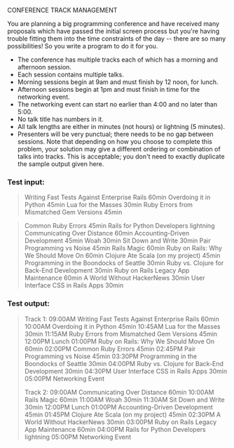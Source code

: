 CONFERENCE TRACK MANAGEMENT

You are planning a big programming conference and have received many proposals which
have passed the initial screen process but you're having trouble fitting them into the time
constraints of the day -- there are so many possibilities! So you write a program to do it for
you.
* The conference has multiple tracks each of which has a morning and afternoon session.
* Each session contains multiple talks.
* Morning sessions begin at 9am and must finish by 12 noon, for lunch.
* Afternoon sessions begin at 1pm and must finish in time for the networking event.
* The networking event can start no earlier than 4:00 and no later than 5:00.
* No talk title has numbers in it.
* All talk lengths are either in minutes (not hours) or lightning (5 minutes).
* Presenters will be very punctual; there needs to be no gap between sessions.
Note that depending on how you choose to complete this problem, your solution may give a
different ordering or combination of talks into tracks. This is acceptable; you don't need to
exactly duplicate the sample output given here.
### Test input:
> Writing Fast Tests Against Enterprise Rails 60min
> Overdoing it in Python 45min
> Lua for the Masses 30min
> Ruby Errors from Mismatched Gem Versions 45min

> Common Ruby Errors 45min
> Rails for Python Developers lightning
> Communicating Over Distance 60min
> Accounting-Driven Development 45min
> Woah 30min
> Sit Down and Write 30min
> Pair Programming vs Noise 45min
> Rails Magic 60min
> Ruby on Rails: Why We Should Move On 60min
> Clojure Ate Scala (on my project) 45min
> Programming in the Boondocks of Seattle 30min
> Ruby vs. Clojure for Back-End Development 30min
> Ruby on Rails Legacy App Maintenance 60min
> A World Without HackerNews 30min
> User Interface CSS in Rails Apps 30min
### Test output:
> Track 1:
> 09:00AM Writing Fast Tests Against Enterprise Rails 60min
> 10:00AM Overdoing it in Python 45min
> 10:45AM Lua for the Masses 30min
> 11:15AM Ruby Errors from Mismatched Gem Versions 45min
> 12:00PM Lunch
> 01:00PM Ruby on Rails: Why We Should Move On 60min
> 02:00PM Common Ruby Errors 45min
> 02:45PM Pair Programming vs Noise 45min
> 03:30PM Programming in the Boondocks of Seattle 30min
> 04:00PM Ruby vs. Clojure for Back-End Development 30min
> 04:30PM User Interface CSS in Rails Apps 30min
> 05:00PM Networking Event
>
> Track 2:
> 09:00AM Communicating Over Distance 60min
> 10:00AM Rails Magic 60min
> 11:00AM Woah 30min
> 11:30AM Sit Down and Write 30min
> 12:00PM Lunch
> 01:00PM Accounting-Driven Development 45min
> 01:45PM Clojure Ate Scala (on my project) 45min
> 02:30PM A World Without HackerNews 30min
> 03:00PM Ruby on Rails Legacy App Maintenance 60min
> 04:00PM Rails for Python Developers lightning
> 05:00PM Networking Event
